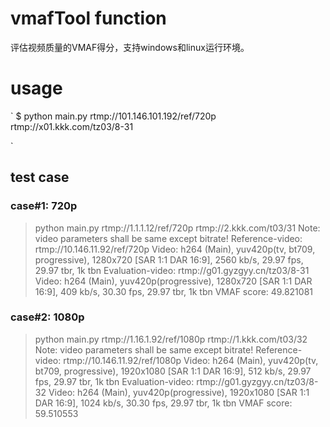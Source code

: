 # vmafTool function

评估视频质量的VMAF得分，支持windows和linux运行环境。

# usage
`
$ python main.py rtmp://101.146.101.192/ref/720p rtmp://x01.kkk.com/tz03/8-31

`

## test case

### case#1: 720p
>python main.py rtmp://1.1.1.12/ref/720p rtmp://2.kkk.com/t03/31
Note: video parameters shall be same except bitrate!
Reference-video:  rtmp://10.146.11.92/ref/720p
Video: h264 (Main), yuv420p(tv, bt709, progressive), 1280x720 [SAR 1:1 DAR 16:9], 2560 kb/s, 29.97 fps, 29.97 tbr, 1k tbn
Evaluation-video:  rtmp://g01.gyzgyy.cn/tz03/8-31
Video: h264 (Main), yuv420p(progressive), 1280x720 [SAR 1:1 DAR 16:9], 409 kb/s, 30.30 fps, 29.97 tbr, 1k tbn
VMAF score: 49.821081

### case#2: 1080p
>python main.py rtmp://1.16.1.92/ref/1080p rtmp://1.kkk.com/t03/32
Note: video parameters shall be same except bitrate!
Reference-video:  rtmp://10.146.11.92/ref/1080p
Video: h264 (Main), yuv420p(tv, bt709, progressive), 1920x1080 [SAR 1:1 DAR 16:9], 512 kb/s, 29.97 fps, 29.97 tbr, 1k tbn
Evaluation-video:  rtmp://g01.gyzgyy.cn/tz03/8-32
Video: h264 (Main), yuv420p(progressive), 1920x1080 [SAR 1:1 DAR 16:9], 1024 kb/s, 30.30 fps, 29.97 tbr, 1k tbn
VMAF score: 59.510553
